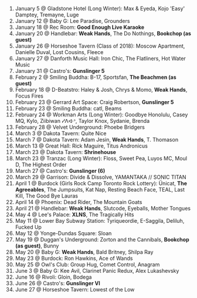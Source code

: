 1. January 5 @ Gladstone Hotel (Long Winter): Max & Eyeda, Kojo 'Easy' Damptey, Tremayne, Luge
1. January 12 @ Baby G: Lee Paradise, Grounders
1. January 18 @ Rec Room: **Good Enough Live Karaoke**
1. January 20 @ Handlebar: **Weak Hands**, The Do Nothings, **Bookchop (as guest)**
1. January 26 @ Horseshoe Tavern (Class of 2018): Moscow Apartment, Danielle Duval, Lost Cousins, Fleece
1. January 27 @ Danforth Music Hall: Iron Chic, The Flatliners, Hot Water Music
1. January 31 @ Castro's: **Gunslinger 5**
1. February 2 @ Smiling Buddha: B-17, Sportsfan, **The Beachmen (as guest)**
1. February 18 @ D-Beatstro: Haley & Josh, Chrys & Momo, **Weak Hands**, Focus Fires
1. February 23 @ Gerrard Art Space: Craig Robertson, **Gunslinger 5**
1. February 23 @ Smiling Buddha: catl, Beams
1. February 24 @ Workman Arts (Long Winter): Goodbye Honolulu, Casey MQ, Kylo, Ziibiwan ᓯᐱᐘᐣ, Taylor Knox, Sydanie, Brenda
1. February 28 @ Velvet Underground: Phoebe Bridgers
1. March 3 @ Dakota Tavern: Quite Nice
1. March 7 @ Dakota Tavern: Adam Jesin, **Weak Hands**, T. Thomason
1. March 13 @ Great Hall: Rick Maguire, Titus Andronicus
1. March 23 @ Dakota Tavern: **Shrinehouse**
1. March 23 @ Tranzac (Long Winter): Floss, Sweet Pea, Luyos MC, Moul D, The Highest Order
1. March 27 @ Castro's: **Gunslinger (6)**
1. March 29 @ Garrison: Divide & Dissolve, YAMANTAKA // SONIC TITAN
1. April 1 @ Burdock (Girls Rock Camp Toronto Rock Lottery): Ünicat, **The Agreeables**, The Jumpsuits, Kat Nap, Resting Beach Face, TEAL, Last Kill, The Good Bye Lauras
1. April 14 @ Phoenix: Dead Rider, The Mountain Goats
1. April 21 @ Handlebar: **Weak Hands**, Slutcode, Eyeballs, Mother Tongues
1. May 4 @ Lee's Palace: **XLNS**, The Tragically Hits
1. May 11 @ Lower Bay Subway Station: Tyriqueordie, E-Saggila, Deliluh, Fucked Up
1. May 12 @ Yonge-Dundas Square: Sloan
1. May 19 @ Duggan's Underground: Zorton and the Cannibals, **Bookchop (as guest)**, Bunny
1. May 20 @ Baby G: **Weak Hands**, Bald Britney, Shilpa Ray
1. May 23 @ Burdock: Ron Hawkins, Ace of Wands
1. May 25 @ Owl's Club: Group Hug, Comet Control, Anagram
1. June 3 @ Baby G: Kee Avil, Clarinet Panic Redux, Alex Lukashevsky
1. June 16 @ Rivoli: Gloin, Bodega
1. June 26 @ Castro's: **Gunslinger VI**
1. June 27 @ Horseshoe Tavern: Lowest of the Low
